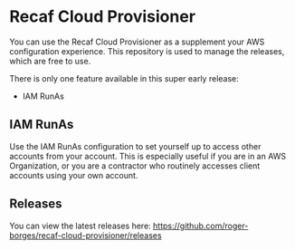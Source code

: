 # Recaf Cloud Provisioner

You can use the Recaf Cloud Provisioner as a supplement your AWS configuration experience. This repository is used to manage the releases, which are free to use.

There is only one feature available in this super early release:

- IAM RunAs

## IAM RunAs

Use the IAM RunAs configuration to set yourself up to access other accounts from your account. This is especially useful if you are in an AWS Organization, or you are a contractor who routinely accesses client accounts using your own account.

## Releases

You can view the latest releases here: https://github.com/roger-borges/recaf-cloud-provisioner/releases
